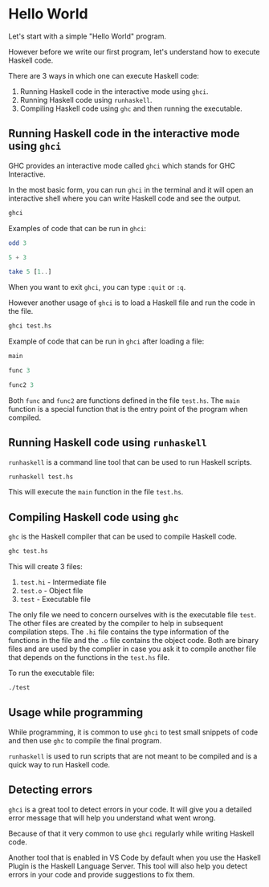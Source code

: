 # Hello World

Let's start with a simple "Hello World" program.

However before we write our first program, let's understand how to execute Haskell code.

There are 3 ways in which one can execute Haskell code:

1. Running Haskell code in the interactive mode using `ghci`.
2. Running Haskell code using `runhaskell`.
3. Compiling Haskell code using `ghc` and then running the executable.

## Running Haskell code in the interactive mode using `ghci`

GHC provides an interactive mode called `ghci` which stands for GHC Interactive.

In the most basic form, you can run `ghci` in the terminal and it will open an interactive shell where you can write Haskell code and see the output.

```bash
ghci
```

Examples of code that can be run in `ghci`:

```haskell
odd 3
```

```haskell
5 + 3
```

```haskell
take 5 [1..]
```
When you want to exit `ghci`, you can type `:quit` or `:q`.

However another usage of `ghci` is to load a Haskell file and run the code in the file.

```bash
ghci test.hs
```

Example of code that can be run in `ghci` after loading a file:

```haskell
main
```

```haskell
func 3
```

```haskell
func2 3
```

Both `func` and `func2` are functions defined in the file `test.hs`. The `main` function is a special function that is the entry point of the program when compiled.

## Running Haskell code using `runhaskell`

`runhaskell` is a command line tool that can be used to run Haskell scripts.

```bash
runhaskell test.hs
```

This will execute the `main` function in the file `test.hs`.

## Compiling Haskell code using `ghc`

`ghc` is the Haskell compiler that can be used to compile Haskell code.

```bash
ghc test.hs
```

This will create 3 files:

1. `test.hi` - Intermediate file
2. `test.o` - Object file
3. `test` - Executable file

The only file we need to concern ourselves with is the executable file `test`. The other files are created by the compiler to help in subsequent compilation steps. The `.hi` file contains the type information of the functions in the file and the `.o` file contains the object code. Both are binary files and are used by the complier in case you ask it to compile another file that depends on the functions in the `test.hs` file.

To run the executable file:

```bash
./test
```

## Usage while programming

While programming, it is common to use `ghci` to test small snippets of code and then use `ghc` to compile the final program.

`runhaskell` is used to run scripts that are not meant to be compiled and is a quick way to run Haskell code.

## Detecting errors

`ghci` is a great tool to detect errors in your code. It will give you a detailed error message that will help you understand what went wrong.

Because of that it very common to use `ghci` regularly while writing Haskell code.

Another tool that is enabled in VS Code by default when you use the Haskell Plugin is the Haskell Language Server. This tool will also help you detect errors in your code and provide suggestions to fix them.
